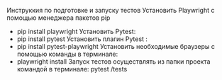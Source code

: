 Инструккия по подготовке и запуску тестов
Установить Playwright с помощью менеджера пакетов pip
- pip install playwright
Установить Pytest:
- pip install pytest
Установить плагин Pytest :
- pip install pytest-playwright
Установить необходимые браузеры с помощью команды в терминале:
- playwright install
Запуск тестов осуществлять из папки проекта командой в терминале:
pytest /tests